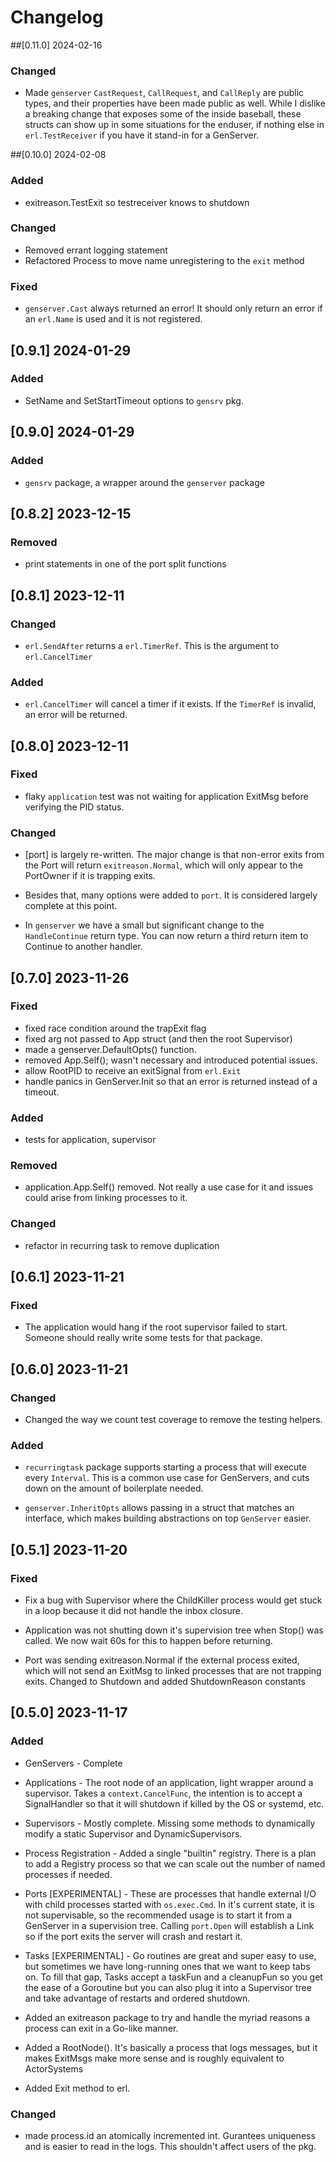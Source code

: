 # Changelog


##[0.11.0] 2024-02-16

### Changed
- Made `genserver` `CastRequest`, `CallRequest`, and `CallReply` are public
  types, and their properties have been made public as well. While I dislike a breaking
  change that exposes some of the inside baseball, these structs can show up in
  some situations for the enduser, if nothing else in `erl.TestReceiver` if you
  have it stand-in for a GenServer.


##[0.10.0] 2024-02-08

### Added
- exitreason.TestExit so testreceiver knows to shutdown

### Changed
- Removed errant logging statement
- Refactored Process to move name unregistering to the `exit` method

### Fixed
- `genserver.Cast` always returned an error! It should only return an error
  if an `erl.Name` is used and it is not registered.

## [0.9.1] 2024-01-29

### Added
 - SetName and SetStartTimeout options to `gensrv` pkg.


## [0.9.0] 2024-01-29

### Added
- `gensrv` package, a wrapper around the `genserver` package

## [0.8.2] 2023-12-15

### Removed

- print statements in one of the port split functions

## [0.8.1] 2023-12-11

### Changed

- `erl.SendAfter` returns a `erl.TimerRef`. This is the argument to
  `erl.CancelTimer`

### Added

- `erl.CancelTimer` will cancel a timer if it exists. If the `TimerRef` is
  invalid, an error will be returned.

## [0.8.0] 2023-12-11

### Fixed

- flaky `application` test was not waiting for application ExitMsg before verifying
  the PID status.

### Changed

- [port] is largely re-written. The major change is that non-error exits from
  the Port will return `exitreason.Normal`, which will only appear to the
  PortOwner if it is trapping exits.
- Besides that, many options were added to `port`. It is considered largely
  complete at this point.

- In `genserver` we have a small but significant change to the `HandleContinue`
  return type. You can now return a third return item to Continue to another
  handler.

## [0.7.0] 2023-11-26

### Fixed

- fixed race condition around the trapExit flag
- fixed arg not passed to App struct (and then the root Supervisor)
- made a genserver.DefaultOpts() function.
- removed App.Self(); wasn't necessary and introduced potential issues.
- allow RootPID to receive an exitSignal from `erl.Exit`
- handle panics in GenServer.Init so that an error is returned instead of
  a timeout.

### Added

- tests for application, supervisor

### Removed

- application.App.Self() removed. Not really a use case for it and issues could
  arise from linking processes to it.

### Changed

- refactor in recurring task to remove duplication

## [0.6.1] 2023-11-21

### Fixed

- The application would hang if the root supervisor failed to start. Someone
  should really write some tests for that package.

## [0.6.0] 2023-11-21

### Changed

- Changed the way we count test coverage to remove the testing helpers.

### Added

- `recurringtask` package supports starting a process that will execute every
  `Interval`. This is a common use case for GenServers, and cuts down on the
  amount of boilerplate needed.

- `genserver.InheritOpts` allows passing in a struct that matches an interface,
  which makes building abstractions on top `GenServer` easier.

## [0.5.1] 2023-11-20

### Fixed

- Fix a bug with Supervisor where the ChildKiller process would get stuck in a
  loop because it did not handle the inbox closure.

- Application was not shutting down it's supervision tree when Stop() was called.
  We now wait 60s for this to happen before returning.

- Port was sending exitreason.Normal if the external process exited, which will
  not send an ExitMsg to linked processes that are not trapping exits. Changed
  to Shutdown and added ShutdownReason constants

## [0.5.0] 2023-11-17

### Added

- GenServers - Complete

- Applications - The root node of an application, light wrapper around a
  supervisor. Takes a `context.CancelFunc`, the intention is to accept a
  SignalHandler so that it will shutdown if killed by the OS or systemd, etc.

- Supervisors - Mostly complete. Missing some methods to dynamically
  modify a static Supervisor and DynamicSupervisors.

- Process Registration - Added a single "builtin" registry. There is a plan to add a
  Registry process so that we can scale out the number of named
  processes if needed.

- Ports [EXPERIMENTAL] - These are processes that handle external I/O
  with child processes started with `os.exec.Cmd`. In it's current
  state, it is not supervisable, so the recommended usage is to start it
  from a GenServer in a supervision tree. Calling `port.Open` will
  establish a Link so if the port exits the server will crash and
  restart it.

- Tasks [EXPERIMENTAL] - Go routines are great and super easy to use,
  but sometimes we have long-running ones that we want to keep tabs on.
  To fill that gap, Tasks accept a taskFun and a cleanupFun so you get
  the ease of a Goroutine but you can also plug it into a Supervisor
  tree and take advantage of restarts and ordered shutdown.

- Added an exitreason package to try and handle the myriad reasons a
  process can exit in a Go-like manner.

- Added a RootNode(). It's basically a process that logs messages, but
  it makes ExitMsgs make more sense and is roughly equivalent to
  ActorSystems

- Added Exit method to erl.

### Changed

- made process.id an atomically incremented int. Gurantees uniqueness
  and is easier to read in the logs. This shouldn't affect users of the pkg.
